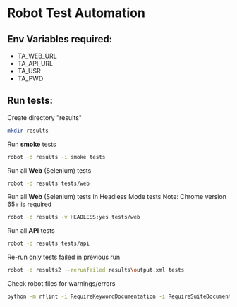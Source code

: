 # Robot Test Automation

## Env Variables required:
* TA_WEB_URL
* TA_API_URL
* TA_USR
* TA_PWD

## Run tests:
Create directory "results"
```bash
mkdir results
```

Run __smoke__ tests
```bash
robot -d results -i smoke tests
```

Run all __Web__ (Selenium) tests
```bash
robot -d results tests/web
```

Run all __Web__ (Selenium) tests in Headless Mode tests
Note: Chrome version 65+ is required
```bash
robot -d results -v HEADLESS:yes tests/web
```

Run all __API__ tests
```bash
robot -d results tests/api
```

Re-run only tests failed in previous run 
```bash
robot -d results2 --rerunfailed results\output.xml tests
```

Check robot files for warnings/errors
```bash
python -m rflint -i RequireKeywordDocumentation -i RequireSuiteDocumentation -i RequireTestDocumentation -i TooFewKeywordSteps --configure LineTooLong:180 --configure TooManyTestSteps:50 tests
```